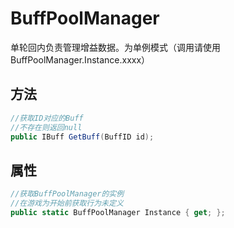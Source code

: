 <h1>BuffPoolManager</h1>

单轮回内负责管理增益数据。为单例模式（调用请使用BuffPoolManager.Instance.xxxx）

<h2>方法</h2>

```csharp
//获取ID对应的Buff
//不存在则返回null
public IBuff GetBuff(BuffID id);
```

<h2>属性</h2>

```csharp
//获取BuffPoolManager的实例
//在游戏为开始前获取行为未定义
public static BuffPoolManager Instance { get; };
```